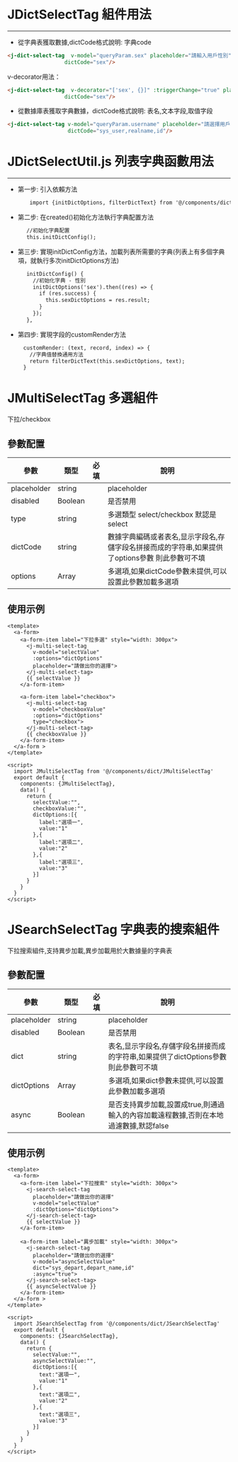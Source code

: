 # JDictSelectTag 組件用法
----
- 從字典表獲取數據,dictCode格式說明: 字典code
```html
<j-dict-select-tag  v-model="queryParam.sex" placeholder="請輸入用戶性別"
                  dictCode="sex"/>
```

v-decorator用法：
```html
<j-dict-select-tag  v-decorator="['sex', {}]" :triggerChange="true" placeholder="請輸入用戶性別"
                  dictCode="sex"/>
```

- 從數據庫表獲取字典數據，dictCode格式說明: 表名,文本字段,取值字段
```html
<j-dict-select-tag v-model="queryParam.username" placeholder="請選擇用戶名稱" 
                   dictCode="sys_user,realname,id"/>
```



# JDictSelectUtil.js 列表字典函數用法
----

- 第一步: 引入依賴方法
```html
       import {initDictOptions, filterDictText} from '@/components/dict/JDictSelectUtil'
```

- 第二步: 在created()初始化方法執行字典配置方法
```html
      //初始化字典配置
      this.initDictConfig();
```
      
- 第三步: 實現initDictConfig方法，加載列表所需要的字典(列表上有多個字典項，就執行多次initDictOptions方法)
      
```html
      initDictConfig() {
        //初始化字典 - 性別
        initDictOptions('sex').then((res) => {
          if (res.success) {
            this.sexDictOptions = res.result;
          }
        });
      },
```
      
- 第四步: 實現字段的customRender方法
```html
     customRender: (text, record, index) => {
       //字典值替換通用方法
       return filterDictText(this.sexDictOptions, text);
     }
```


# JMultiSelectTag 多選組件
下拉/checkbox

## 參數配置
| 參數           | 類型   | 必填 |說明|
|--------------|---------|----|---------|
| placeholder      |string   | | placeholder |
| disabled      |Boolean   | | 是否禁用 |
| type      |string   | | 多選類型 select/checkbox 默認是select |
| dictCode      |string   | | 數據字典編碼或者表名,显示字段名,存儲字段名拼接而成的字符串,如果提供了options參數 則此參數可不填|
| options      |Array   | | 多選項,如果dictCode參數未提供,可以設置此參數加載多選項 |

使用示例
----
```vue
<template>
  <a-form>
    <a-form-item label="下拉多選" style="width: 300px">
      <j-multi-select-tag
        v-model="selectValue"
        :options="dictOptions"
        placeholder="請做出你的選擇">
      </j-multi-select-tag>
      {{ selectValue }}
    </a-form-item>

    <a-form-item label="checkbox">
      <j-multi-select-tag
        v-model="checkboxValue"
        :options="dictOptions"
        type="checkbox">
      </j-multi-select-tag>
      {{ checkboxValue }}
    </a-form-item>
  </a-form >
</template>

<script>
  import JMultiSelectTag from '@/components/dict/JMultiSelectTag'
  export default {
    components: {JMultiSelectTag},
    data() {
      return {
        selectValue:"",
        checkboxValue:"",
        dictOptions:[{
          label:"選項一",
          value:"1"
        },{
          label:"選項二",
          value:"2"
        },{
          label:"選項三",
          value:"3"
        }]
      }
    }
  }
</script>
```

# JSearchSelectTag 字典表的搜索組件
下拉搜索組件,支持異步加載,異步加載用於大數據量的字典表

## 參數配置
| 參數           | 類型   | 必填 |說明|
|--------------|---------|----|---------|
| placeholder      |string   | | placeholder |
| disabled      |Boolean   | | 是否禁用 |
| dict      |string   | | 表名,显示字段名,存儲字段名拼接而成的字符串,如果提供了dictOptions參數 則此參數可不填|
| dictOptions      |Array   | | 多選項,如果dict參數未提供,可以設置此參數加載多選項 |
| async      |Boolean   | | 是否支持異步加載,設置成true,則通過輸入的內容加載遠程數據,否則在本地過濾數據,默認false|

使用示例
----
```vue
<template>
  <a-form>
    <a-form-item label="下拉搜索" style="width: 300px">
      <j-search-select-tag
        placeholder="請做出你的選擇"
        v-model="selectValue"
        :dictOptions="dictOptions">
      </j-search-select-tag>
      {{ selectValue }}
    </a-form-item>

    <a-form-item label="異步加載" style="width: 300px">
      <j-search-select-tag
        placeholder="請做出你的選擇"
        v-model="asyncSelectValue"
        dict="sys_depart,depart_name,id"
        :async="true">
      </j-search-select-tag>
      {{ asyncSelectValue }}
    </a-form-item>
  </a-form >
</template>

<script>
  import JSearchSelectTag from '@/components/dict/JSearchSelectTag'
  export default {
    components: {JSearchSelectTag},
    data() {
      return {
        selectValue:"",
        asyncSelectValue:"",
        dictOptions:[{
          text:"選項一",
          value:"1"
        },{
          text:"選項二",
          value:"2"
        },{
          text:"選項三",
          value:"3"
        }]
      }
    }
  }
</script>
```

